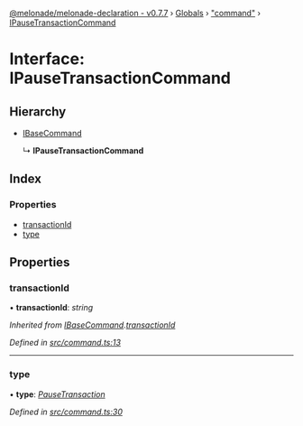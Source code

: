 [@melonade/melonade-declaration - v0.7.7](../README.md) › [Globals](../globals.md) › ["command"](../modules/_command_.md) › [IPauseTransactionCommand](_command_.ipausetransactioncommand.md)

# Interface: IPauseTransactionCommand

## Hierarchy

* [IBaseCommand](_command_.ibasecommand.md)

  ↳ **IPauseTransactionCommand**

## Index

### Properties

* [transactionId](_command_.ipausetransactioncommand.md#transactionid)
* [type](_command_.ipausetransactioncommand.md#type)

## Properties

###  transactionId

• **transactionId**: *string*

*Inherited from [IBaseCommand](_command_.ibasecommand.md).[transactionId](_command_.ibasecommand.md#transactionid)*

*Defined in [src/command.ts:13](https://github.com/devit-tel/melonade-declaration/blob/43597e6/src/command.ts#L13)*

___

###  type

• **type**: *[PauseTransaction](../enums/_command_.commandtypes.md#pausetransaction)*

*Defined in [src/command.ts:30](https://github.com/devit-tel/melonade-declaration/blob/43597e6/src/command.ts#L30)*
